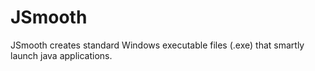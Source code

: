 # JSmooth
JSmooth creates standard Windows executable files (.exe) that smartly launch java applications.
